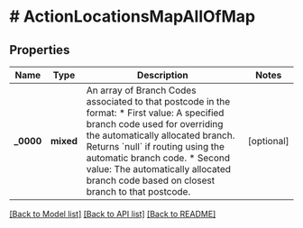 # # ActionLocationsMapAllOfMap

## Properties

Name | Type | Description | Notes
------------ | ------------- | ------------- | -------------
**_0000** | **mixed** | An array of Branch Codes associated to that postcode in the format: * First value: A specified branch code used for overriding the automatically allocated branch. Returns &#x60;null&#x60; if routing using the automatic branch code. * Second value: The automatically allocated branch code based on closest branch to that postcode. | [optional]

[[Back to Model list]](../../README.md#models) [[Back to API list]](../../README.md#endpoints) [[Back to README]](../../README.md)
